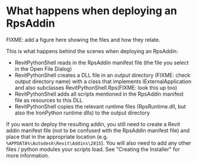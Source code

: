 # What happens when deploying an RpsAddin

FIXME: add a figure here showing the files and how they relate.

This is what happens behind the scenes when deploying an RpsAddin:

* RevitPythonShell reads in the RpsAddin manifest file (the file you select in the Open File Dialog)
* RevitPythonShell creates a DLL file in an output directory (FIXME: check output directory name) with a class that implements IExternalApplication and also subclasses RevitPythonShell.Rps(FIXME: look this up too)
* RevitPythonShell adds all scripts mentioned in the RpsAddin manifest file as resources to this DLL
* RevitPythonShell copies the relevant runtime files (RpsRuntime.dll, but also the IronPython runtime dlls) to the output directory

If you want to deploy the resulting addin, you still need to create a Revit addin manifest file (not to be confused with the RpsAddin manifest file) and place that in the appropriate location (e.g. `%APPDATA%\Autodesk\Revit\Addins\2015`). You will also need to add any other files / python modules your scripts load. See "Creating the Installer" for more information.